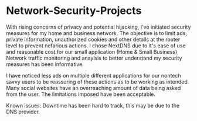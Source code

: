 # Network-Security-Projects

With rising concerns of privacy and potential hijacking, I've initiated security measures for my home and business network.
The objective is to limit ads, private information, unauthorized cookies and other details at the router level to prevent nefarious actions. 
I chose NextDNS due to it's ease of use and reasonable cost for our small application (Home & Small Business)
Network traffic monitoring and anaylsis to better understand my security measures has been informative.

I have noticed less ads on multiple different applications for our nontech savvy users to be reassuring of these actions as to be working as intended.
Many social websites have an overreaching amount of data being asked from the user. The limitations imposed have been acceptable.

Known issues: Downtime has been hard to track, this may be due to the DNS provider.

